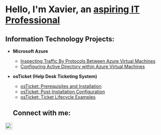 <h1>Hello, I'm Xavier, an <a href="https://www.linkedin.com/in/xavier-simon-884237272/"> aspiring IT Professional</a></h1>

<h2>Information Technology Projects:</h2>

- <b>Microsoft Azure</b>
  - [Inspecting Traffic By Protocols Between Azure Virtual Machines](https://github.com/XSimon2020/azure-network-protocols)
  - [Configuring Active Directory within Azure Virtual Machines](https://github.com/XSimon2020/configure-ad)

- <b>osTicket (Help Desk Ticketing System)</b>
  - [osTicket: Prerequisites and Installation](https://github.com/XSimon2020/osticket-prereqs)
  - [osTicket: Post-Installation Configuration](https://github.com/XSimon2020/post-install-config)
  - [osTicket: Ticket Lifecycle Examples](https://github.com/XSimon2020/ticket-lifecycle)


  <h2>Connect with me:</h2>


[<img align="left" alt="Xavier | LinkedIn" width="22px" src="https://cdn.jsdelivr.net/npm/simple-icons@v3/icons/linkedin.svg" />][linkedin]


[linkedin]: https://www.linkedin.com/in/xavier-simon-884237272/
